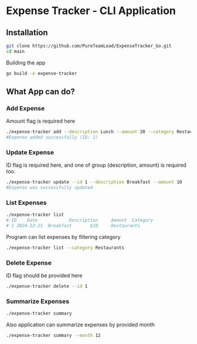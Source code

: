 # Expense Tracker - CLI Application

## Installation

```bash
git clone https://github.com/PureTeamLead/ExpenseTracker_Go.git
cd main
```

Building the app

```bash
go build -o expense-tracker
```

## What App can do?

### Add Expense

Amount flag is required here

```bash
./expense-tracker add --description Lunch --amount 20 --category Restaurants
#Expense added successfully (ID: 1)
```

### Update Expense

ID flag is required here, and one of group (description, amount) is required too.

```bash
./expense-tracker update --id 1 --description Breakfast --amount 10
#Expense was successfully updated
```

### List Expenses

```bash
./expense-tracker list
# ID	Date			Description		Amount	Category
# 1	2024-12-21	Breakfast		$10		Restaurants
```

Program can list expenses by filtering category

```bash
./expense-tracker list --category Restaurants
```

### Delete Expense

ID flag should be provided here

```bash
./expense-tracker delete --id 1
```

### Summarize Expenses

```bash
./expense-tracker summary
```

Also application can summarize expenses by provided month

```bash
./expense-tracker summary --month 12
```

